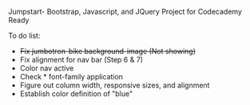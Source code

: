 Jumpstart- Bootstrap, Javascript, and JQuery Project for Codecademy Ready

To do list:
- <s>Fix jumbotron-bike background-image (Not showing)</s>
- Fix alignment for nav bar (Step 6 & 7)
- Color nav active
- Check * font-family application
- Figure out column width, responsive sizes, and alignment
- Establish color definition of "blue"
